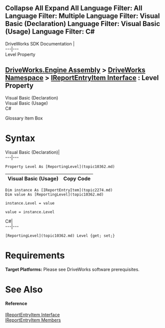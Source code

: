 Collapse All Expand All Language Filter: All  Language Filter: Multiple  Language Filter: Visual Basic (Declaration) Language Filter: Visual Basic (Usage) Language Filter: C#  
---  
DriveWorks SDK Documentation  |   
---|---  
Level Property   
  
[DriveWorks.Engine Assembly](topic2156.md) > [DriveWorks Namespace](topic2159.md) > [IReportEntryItem Interface](topic2274.md) : Level Property  
---  
  
Visual Basic (Declaration)    
Visual Basic (Usage)    
C# 

Glossary Item Box

# Syntax

Visual Basic (Declaration)|   
---|---  
      
    
    Property Level As [ReportingLevel](topic10362.md)  
  
Visual Basic (Usage)| Copy Code  
---|---  
      
    
    Dim instance As [IReportEntryItem](topic2274.md)
    Dim value As [ReportingLevel](topic10362.md)
     
    instance.Level = value
     
    value = instance.Level  
  
C#|   
---|---  
      
    
    [ReportingLevel](topic10362.md) Level {get; set;}  
  
# Requirements

**Target Platforms:** Please see DriveWorks software prerequisites.

# See Also

#### Reference

[IReportEntryItem Interface](topic2274.md)   
[IReportEntryItem Members](topic2275.md)


